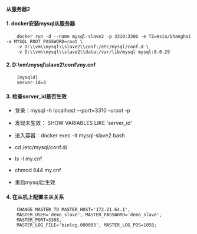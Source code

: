 #### 从服务器2
#### 1. docker安装mysql从服务器
```
    docker run -d --name mysql-slave2 -p 3310:3306 -e TZ=Asia/Shanghai -e MYSQL_ROOT_PASSWORD=root \
    -v D:\\vm\\mysql\\slave2\\conf:/etc/mysql/conf.d \
    -v D:\\vm\\mysql\\slave2\\data:/var/lib/mysql mysql:8.0.29
```

#### 2. D:\vm\mysql\slave2\conf\\my.cnf
```
    [mysqld]
    server-id=3
```

#### 3. 检查server_id是否生效

* 登录：mysql -h localhost --port=3310 -uroot -p

* 发现未生效： SHOW VARIABLES LIKE 'server_id'
* 进入容器：docker exec -it mysql-slave2 bash
* cd /etc/mysql/conf.d/
* ls -l my.cnf
* chmod 644 my.cnf
* 重启mysql后生效

#### 4. 在从机上配置主从关系
```
    CHANGE MASTER TO MASTER_HOST='172.21.64.1',
    MASTER_USER='demo_slave', MASTER_PASSWORD='demo_slave',
    MASTER_PORT=3308,
    MASTER_LOG_FILE='binlog.000003', MASTER_LOG_POS=1058;
```

<br/>
<br/>
